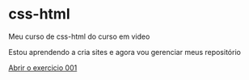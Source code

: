 # css-html
 Meu curso de css-html do curso em video

 Estou aprendendo a cria sites e agora vou gerenciar meus repositório

<a href="https://web-progamador.github.io/css-html/exercicio/ex001/index.html">Abrir o exercicio 001</a>